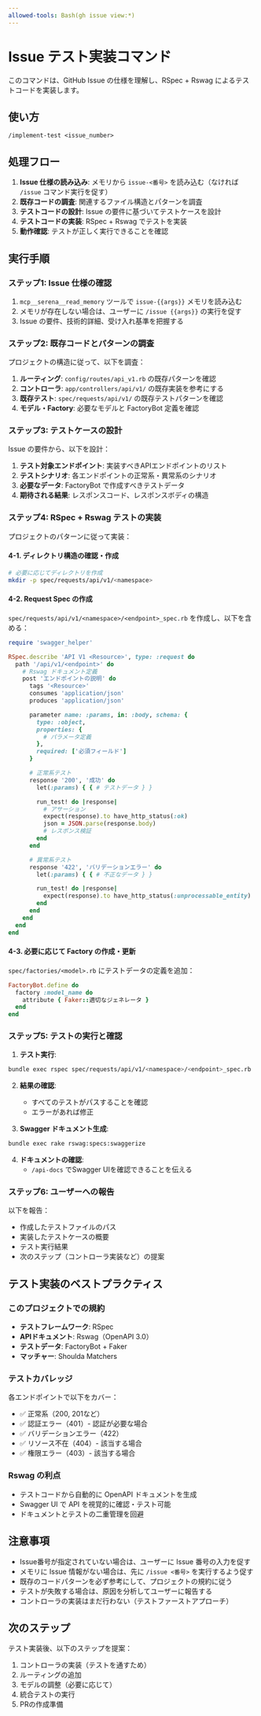 ```yaml
---
allowed-tools: Bash(gh issue view:*)
---
```


# Issue テスト実装コマンド

このコマンドは、GitHub Issue の仕様を理解し、RSpec + Rswag によるテストコードを実装します。

## 使い方
```
/implement-test <issue_number>
```

## 処理フロー

1. **Issue 仕様の読み込み**: メモリから `issue-<番号>` を読み込む（なければ `/issue` コマンド実行を促す）
2. **既存コードの調査**: 関連するファイル構造とパターンを調査
3. **テストコードの設計**: Issue の要件に基づいてテストケースを設計
4. **テストコードの実装**: RSpec + Rswag でテストを実装
5. **動作確認**: テストが正しく実行できることを確認

## 実行手順

### ステップ1: Issue 仕様の確認

1. `mcp__serena__read_memory` ツールで `issue-{{args}}` メモリを読み込む
2. メモリが存在しない場合は、ユーザーに `/issue {{args}}` の実行を促す
3. Issue の要件、技術的詳細、受け入れ基準を把握する

### ステップ2: 既存コードとパターンの調査

プロジェクトの構造に従って、以下を調査：

1. **ルーティング**: `config/routes/api_v1.rb` の既存パターンを確認
2. **コントローラ**: `app/controllers/api/v1/` の既存実装を参考にする
3. **既存テスト**: `spec/requests/api/v1/` の既存テストパターンを確認
4. **モデル・Factory**: 必要なモデルと FactoryBot 定義を確認

### ステップ3: テストケースの設計

Issue の要件から、以下を設計：

1. **テスト対象エンドポイント**: 実装すべきAPIエンドポイントのリスト
2. **テストシナリオ**: 各エンドポイントの正常系・異常系のシナリオ
3. **必要なデータ**: FactoryBot で作成すべきテストデータ
4. **期待される結果**: レスポンスコード、レスポンスボディの構造

### ステップ4: RSpec + Rswag テストの実装

プロジェクトのパターンに従って実装：

#### 4-1. ディレクトリ構造の確認・作成
```bash
# 必要に応じてディレクトリを作成
mkdir -p spec/requests/api/v1/<namespace>
```

#### 4-2. Request Spec の作成

`spec/requests/api/v1/<namespace>/<endpoint>_spec.rb` を作成し、以下を含める：

```ruby
require 'swagger_helper'

RSpec.describe 'API V1 <Resource>', type: :request do
  path '/api/v1/<endpoint>' do
    # Rswag ドキュメント定義
    post 'エンドポイントの説明' do
      tags '<Resource>'
      consumes 'application/json'
      produces 'application/json'

      parameter name: :params, in: :body, schema: {
        type: :object,
        properties: {
          # パラメータ定義
        },
        required: ['必須フィールド']
      }

      # 正常系テスト
      response '200', '成功' do
        let(:params) { { # テストデータ } }

        run_test! do |response|
          # アサーション
          expect(response).to have_http_status(:ok)
          json = JSON.parse(response.body)
          # レスポンス検証
        end
      end

      # 異常系テスト
      response '422', 'バリデーションエラー' do
        let(:params) { { # 不正なデータ } }

        run_test! do |response|
          expect(response).to have_http_status(:unprocessable_entity)
        end
      end
    end
  end
end
```

#### 4-3. 必要に応じて Factory の作成・更新

`spec/factories/<model>.rb` にテストデータの定義を追加：

```ruby
FactoryBot.define do
  factory :model_name do
    attribute { Faker::適切なジェネレータ }
  end
end
```

### ステップ5: テストの実行と確認

1. **テスト実行**:
```bash
bundle exec rspec spec/requests/api/v1/<namespace>/<endpoint>_spec.rb
```

2. **結果の確認**:
   - すべてのテストがパスすることを確認
   - エラーがあれば修正

3. **Swagger ドキュメント生成**:
```bash
bundle exec rake rswag:specs:swaggerize
```

4. **ドキュメントの確認**:
   - `/api-docs` でSwagger UIを確認できることを伝える

### ステップ6: ユーザーへの報告

以下を報告：
- 作成したテストファイルのパス
- 実装したテストケースの概要
- テスト実行結果
- 次のステップ（コントローラ実装など）の提案

## テスト実装のベストプラクティス

### このプロジェクトでの規約
- **テストフレームワーク**: RSpec
- **APIドキュメント**: Rswag（OpenAPI 3.0）
- **テストデータ**: FactoryBot + Faker
- **マッチャー**: Shoulda Matchers

### テストカバレッジ
各エンドポイントで以下をカバー：
- ✅ 正常系（200, 201など）
- ✅ 認証エラー（401）- 認証が必要な場合
- ✅ バリデーションエラー（422）
- ✅ リソース不在（404）- 該当する場合
- ✅ 権限エラー（403）- 該当する場合

### Rswag の利点
- テストコードから自動的に OpenAPI ドキュメントを生成
- Swagger UI で API を視覚的に確認・テスト可能
- ドキュメントとテストの二重管理を回避

## 注意事項

- Issue番号が指定されていない場合は、ユーザーに Issue 番号の入力を促す
- メモリに Issue 情報がない場合は、先に `/issue <番号>` を実行するよう促す
- 既存のコードパターンを必ず参考にして、プロジェクトの規約に従う
- テストが失敗する場合は、原因を分析してユーザーに報告する
- コントローラの実装はまだ行わない（テストファーストアプローチ）

## 次のステップ

テスト実装後、以下のステップを提案：
1. コントローラの実装（テストを通すため）
2. ルーティングの追加
3. モデルの調整（必要に応じて）
4. 統合テストの実行
5. PRの作成準備
